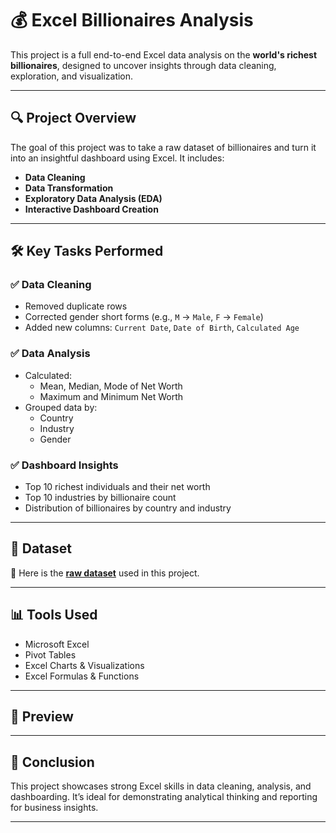 # 💰 Excel Billionaires Analysis

This project is a full end-to-end Excel data analysis on the **world's richest billionaires**, designed to uncover insights through data cleaning, exploration, and visualization.

---

## 🔍 Project Overview

The goal of this project was to take a raw dataset of billionaires and turn it into an insightful dashboard using Excel. It includes:

- **Data Cleaning**
- **Data Transformation**
- **Exploratory Data Analysis (EDA)**
- **Interactive Dashboard Creation**

---

## 🛠️ Key Tasks Performed

### ✅ Data Cleaning

- Removed duplicate rows
- Corrected gender short forms (e.g., `M` → `Male`, `F` → `Female`)
- Added new columns: `Current Date`, `Date of Birth`, `Calculated Age`

### ✅ Data Analysis

- Calculated:
  - Mean, Median, Mode of Net Worth
  - Maximum and Minimum Net Worth
- Grouped data by:
  - Country
  - Industry
  - Gender

### ✅ Dashboard Insights

- Top 10 richest individuals and their net worth
- Top 10 industries by billionaire count
- Distribution of billionaires by country and industry

---

## 📁 Dataset

📌 Here is the [**raw dataset**](https://github.com/SrijanSwaroop/excel-billionaires-analysis/blob/main/Billionaires%20excel%20project.xlsx) used in this project.  

---

## 📊 Tools Used

- Microsoft Excel
- Pivot Tables
- Excel Charts & Visualizations
- Excel Formulas & Functions

---

## 📸 Preview



---

## 📌 Conclusion

This project showcases strong Excel skills in data cleaning, analysis, and dashboarding. It’s ideal for demonstrating analytical thinking and reporting for business insights.

---

